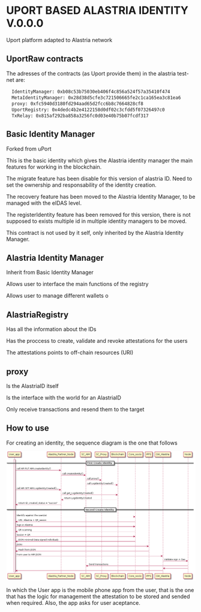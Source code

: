 # UPORT BASED ALASTRIA IDENTITY V.0.0.0
Uport platform adapted to Alastria network

## UportRaw contracts
The adresses of the contracts (as Uport provide them) in the alastria test-net are:
```
  IdentityManager: 0xb08c53b75030eb406f4c856a524f57a35410f474
  MetaIdentityManager: 0x28d38d5cfe3c721506665fe2c1ca165ea3c81ea6
  proxy: 0xfc5940d3180fd294aad65d2fcc6b8c7664828cf8
  UportRegistry: 0x4dedc4b2e4122158d0df02c3cfdd5f07326497c0
  TxRelay: 0x815af292ba858a3256fc0d03e40b75b07fcdf317
```

## Basic Identity Manager
Forked from uPort

This is the basic identity which gives the Alastria identity manager the main features for working in the blockchain.

The migrate feature has been disable for this version of alastria ID. Need to set the ownership and responsability of the identity creation.

The recovery feature has been moved to the Alastria Identity Manager, to be managed with the eIDAS level.

The registerIdentity feature has been removed for this version, there is not supposed to exists multiple id in multiple identity managers to be moved.

This contract is not used by it self, only inherited by the Alastria Identity Manager.

## Alastria Identity Manager
Inherit from Basic Identity Manager

Allows user to interface the main functions of the registry

Allows user to manage different wallets o

## AlastriaRegistry
Has all the information about the IDs

Has the proccess to create, validate and revoke attestations for the users

The attestations points to off-chain resources (URI)

## proxy
Is the AlastriaID itself

Is the interface with the world for an AlastriaID

Only receive transactions and resend them to the target

## How to use
For creating an identity, the sequence diagram is the one that follows

![alt text](https://github.com/alastria/alastria-identity/blob/develop/Docs/NewIdentity.png)

In which the User app is the mobile phone app from the user, that is the one that has the logic for management the attestation to be stored and sended when required. Also, the app asks for user aceptance.
